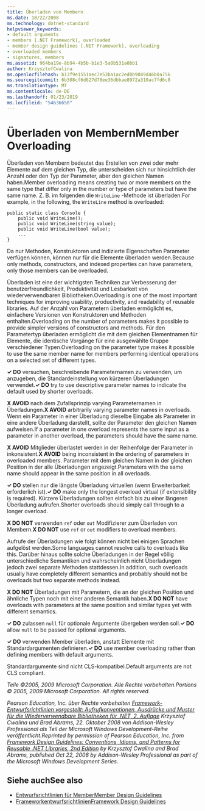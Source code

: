 ```yaml
---
title: Überladen von Membern
ms.date: 10/22/2008
ms.technology: dotnet-standard
helpviewer_keywords:
- default arguments
- members [.NET Framework], overloaded
- member design guidelines [.NET Framework], overloading
- overloaded members
- signatures, members
ms.assetid: 964ba19e-8b94-4b5b-b1e3-5a0b531a0bb1
author: KrzysztofCwalina
ms.openlocfilehash: b13f9e1551aec7e53ba1ac2ed0b9049d46b0a756
ms.sourcegitcommit: 6b308cf6d627d78ee36dbbae8972a310ac7fd6c8
ms.translationtype: MT
ms.contentlocale: de-DE
ms.lasthandoff: 01/23/2019
ms.locfileid: "54636650"
---
```

# <a name="member-overloading"></a><span data-ttu-id="80020-102">Überladen von Membern</span><span class="sxs-lookup"><span data-stu-id="80020-102">Member Overloading</span></span>
<span data-ttu-id="80020-103">Überladen von Membern bedeutet das Erstellen von zwei oder mehr Elemente auf dem gleichen Typ, die unterscheiden sich nur hinsichtlich der Anzahl oder den Typ der Parameter, aber den gleichen Namen haben.</span><span class="sxs-lookup"><span data-stu-id="80020-103">Member overloading means creating two or more members on the same type that differ only in the number or type of parameters but have the same name.</span></span> <span data-ttu-id="80020-104">Z. B. im folgenden die `WriteLine` -Methode ist überladen:</span><span class="sxs-lookup"><span data-stu-id="80020-104">For example, in the following, the `WriteLine` method is overloaded:</span></span>  
  
```  
public static class Console {  
    public void WriteLine();  
    public void WriteLine(string value);  
    public void WriteLine(bool value);  
    ...  
}  
```  
  
 <span data-ttu-id="80020-105">Da nur Methoden, Konstruktoren und indizierte Eigenschaften Parameter verfügen können, können nur für die Elemente überladen werden.</span><span class="sxs-lookup"><span data-stu-id="80020-105">Because only methods, constructors, and indexed properties can have parameters, only those members can be overloaded.</span></span>  
  
 <span data-ttu-id="80020-106">Überladen ist eine der wichtigsten Techniken zur Verbesserung der benutzerfreundlichkeit, Produktivität und Lesbarkeit von wiederverwendbaren Bibliotheken.</span><span class="sxs-lookup"><span data-stu-id="80020-106">Overloading is one of the most important techniques for improving usability, productivity, and readability of reusable libraries.</span></span> <span data-ttu-id="80020-107">Auf der Anzahl von Parametern überladen ermöglicht es, einfachere Versionen von Konstruktoren und Methoden enthalten.</span><span class="sxs-lookup"><span data-stu-id="80020-107">Overloading on the number of parameters makes it possible to provide simpler versions of constructors and methods.</span></span> <span data-ttu-id="80020-108">Für den Parametertyp überladen ermöglicht die mit dem gleichen Elementnamen für Elemente, die identische Vorgänge für eine ausgewählte Gruppe verschiedener Typen.</span><span class="sxs-lookup"><span data-stu-id="80020-108">Overloading on the parameter type makes it possible to use the same member name for members performing identical operations on a selected set of different types.</span></span>  
  
 <span data-ttu-id="80020-109">**✓ DO** versuchen, beschreibende Parameternamen zu verwenden, um anzugeben, die Standardeinstellung von kürzeren Überladungen verwendet.</span><span class="sxs-lookup"><span data-stu-id="80020-109">**✓ DO** try to use descriptive parameter names to indicate the default used by shorter overloads.</span></span>  
  
 <span data-ttu-id="80020-110">**X AVOID** nach dem Zufallsprinzip varying Parameternamen in Überladungen.</span><span class="sxs-lookup"><span data-stu-id="80020-110">**X AVOID** arbitrarily varying parameter names in overloads.</span></span> <span data-ttu-id="80020-111">Wenn ein Parameter in einer Überladung dieselbe Eingabe als Parameter in eine andere Überladung darstellt, sollte der Parameter den gleichen Namen aufweisen.</span><span class="sxs-lookup"><span data-stu-id="80020-111">If a parameter in one overload represents the same input as a parameter in another overload, the parameters should have the same name.</span></span>  
  
 <span data-ttu-id="80020-112">**X AVOID** Mitglieder überlastet werden in der Reihenfolge der Parameter in inkonsistent.</span><span class="sxs-lookup"><span data-stu-id="80020-112">**X AVOID** being inconsistent in the ordering of parameters in overloaded members.</span></span> <span data-ttu-id="80020-113">Parameter mit dem gleichen Namen in der gleichen Position in der alle Überladungen angezeigt.</span><span class="sxs-lookup"><span data-stu-id="80020-113">Parameters with the same name should appear in the same position in all overloads.</span></span>  
  
 <span data-ttu-id="80020-114">**✓ DO** stellen nur die längste Überladung virtuellen (wenn Erweiterbarkeit erforderlich ist).</span><span class="sxs-lookup"><span data-stu-id="80020-114">**✓ DO** make only the longest overload virtual (if extensibility is required).</span></span> <span data-ttu-id="80020-115">Kürzere Überladungen sollten einfach bis zu einer längeren Überladung aufrufen.</span><span class="sxs-lookup"><span data-stu-id="80020-115">Shorter overloads should simply call through to a longer overload.</span></span>  
  
 <span data-ttu-id="80020-116">**X DO NOT** verwenden `ref` oder `out` Modifizierer zum Überladen von Membern.</span><span class="sxs-lookup"><span data-stu-id="80020-116">**X DO NOT** use `ref` or `out` modifiers to overload members.</span></span>  
  
 <span data-ttu-id="80020-117">Aufrufe der Überladungen wie folgt können nicht bei einigen Sprachen aufgelöst werden.</span><span class="sxs-lookup"><span data-stu-id="80020-117">Some languages cannot resolve calls to overloads like this.</span></span> <span data-ttu-id="80020-118">Darüber hinaus sollte solche Überladungen in der Regel völlig unterschiedliche Semantiken und wahrscheinlich nicht Überladungen jedoch zwei separate Methoden stattdessen.</span><span class="sxs-lookup"><span data-stu-id="80020-118">In addition, such overloads usually have completely different semantics and probably should not be overloads but two separate methods instead.</span></span>  
  
 <span data-ttu-id="80020-119">**X DO NOT** Überladungen mit Parametern, die an der gleichen Position und ähnliche Typen noch mit einer anderen Semantik haben.</span><span class="sxs-lookup"><span data-stu-id="80020-119">**X DO NOT** have overloads with parameters at the same position and similar types yet with different semantics.</span></span>  
  
 <span data-ttu-id="80020-120">**✓ DO** zulassen `null` für optionale Argumente übergeben werden soll.</span><span class="sxs-lookup"><span data-stu-id="80020-120">**✓ DO**  allow `null` to be passed for optional arguments.</span></span>  
  
 <span data-ttu-id="80020-121">**✓ DO** verwenden Member überladen, anstatt Elemente mit Standardargumenten definieren.</span><span class="sxs-lookup"><span data-stu-id="80020-121">**✓ DO** use member overloading rather than defining members with default arguments.</span></span>  
  
 <span data-ttu-id="80020-122">Standardargumente sind nicht CLS-kompatibel.</span><span class="sxs-lookup"><span data-stu-id="80020-122">Default arguments are not CLS compliant.</span></span>  
  
 <span data-ttu-id="80020-123">*Teile ©2005, 2009 Microsoft Corporation. Alle Rechte vorbehalten.*</span><span class="sxs-lookup"><span data-stu-id="80020-123">*Portions © 2005, 2009 Microsoft Corporation. All rights reserved.*</span></span>  
  
 <span data-ttu-id="80020-124">*Pearson Education, Inc. über Rechte vorbehalten [Framework-Entwurfsrichtlinien vorgestellt: Aufrufkonventionen, Ausdrücke und Muster für die Wiederverwendbare Bibliotheken für .NET, 2. Auflage](https://www.informit.com/store/framework-design-guidelines-conventions-idioms-and-9780321545619) Krzysztof Cwalina und Brad Abrams, 22. Oktober 2008 von Addison-Wesley Professional als Teil der Microsoft Windows Development-Reihe veröffentlicht.*</span><span class="sxs-lookup"><span data-stu-id="80020-124">*Reprinted by permission of Pearson Education, Inc. from [Framework Design Guidelines: Conventions, Idioms, and Patterns for Reusable .NET Libraries, 2nd Edition](https://www.informit.com/store/framework-design-guidelines-conventions-idioms-and-9780321545619) by Krzysztof Cwalina and Brad Abrams, published Oct 22, 2008 by Addison-Wesley Professional as part of the Microsoft Windows Development Series.*</span></span>  
  
## <a name="see-also"></a><span data-ttu-id="80020-125">Siehe auch</span><span class="sxs-lookup"><span data-stu-id="80020-125">See also</span></span>

- [<span data-ttu-id="80020-126">Entwurfsrichtlinien für Member</span><span class="sxs-lookup"><span data-stu-id="80020-126">Member Design Guidelines</span></span>](../../../docs/standard/design-guidelines/member.md)
- [<span data-ttu-id="80020-127">Frameworkentwurfsrichtlinien</span><span class="sxs-lookup"><span data-stu-id="80020-127">Framework Design Guidelines</span></span>](../../../docs/standard/design-guidelines/index.md)

